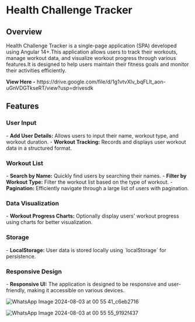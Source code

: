 <h1> Health Challenge Tracker</h1>

<h2>Overview</h2>
<p>
Health Challenge Tracker is a single-page application (SPA) developed using Angular 14+.This application allows users to track their workouts, manage workout data, and visualize workout progress through various features.It is designed to help users maintain their fitness goals and monitor their activities efficiently.</p>
<b>View Here -</b> https://drive.google.com/file/d/1g1vtvXlv_bqFLlt_aon-uGnVDGTkseRT/view?usp=drivesdk

<h2>Features</h2>

<h3> User Input</h3>
- <b> Add User Details:</b> Allows users to input their name, workout type, and workout duration.
- <b>Workout Tracking:</b> Records and displays user workout data in a structured format.

<h3>Workout List</h3>
- <b>Search by Name:</b> Quickly find users by searching their names.
- <b>Filter by Workout Type:</b> Filter the workout list based on the type of workout.
- <b>Pagination:</b> Efficiently navigate through a large list of users with pagination.

<h3>Data Visualization</h3>
- <b> Workout Progress Charts:</b> Optionally display users' workout progress using charts for better visualization.

<h3> Storage</h3>
- <b>LocalStorage:</b> User data is stored locally using `localStorage` for persistence.

<h3> Responsive Design </h3>
- <b>Responsive UI:</b> The application is designed to be responsive and user-friendly, making it accessible on various devices.
<br>

![WhatsApp Image 2024-08-03 at 00 55 41_c6eb2716](https://github.com/user-attachments/assets/5f0ac461-3463-4ad2-ae37-b889d8e0ca5c)

![WhatsApp Image 2024-08-03 at 00 55 55_9192f437](https://github.com/user-attachments/assets/1635b521-7732-4009-b73a-39987156580a)




